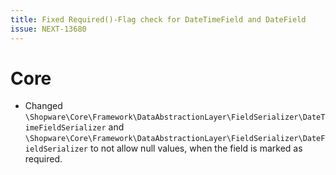 ```yaml
---
title: Fixed Required()-Flag check for DateTimeField and DateField
issue: NEXT-13680
---
```

# Core
*  Changed `\Shopware\Core\Framework\DataAbstractionLayer\FieldSerializer\DateTimeFieldSerializer` and `\Shopware\Core\Framework\DataAbstractionLayer\FieldSerializer\DateFieldSerializer` to not allow null values, when the field is marked as required.
